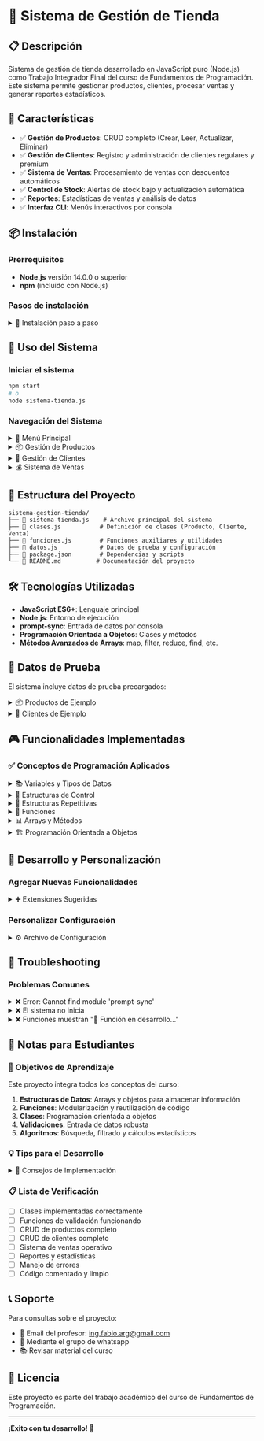 # 🏪 Sistema de Gestión de Tienda

## 📋 Descripción

Sistema de gestión de tienda desarrollado en JavaScript puro (Node.js) como Trabajo Integrador Final del curso de Fundamentos de Programación. Este sistema permite gestionar productos, clientes, procesar ventas y generar reportes estadísticos.

## 🎯 Características

- ✅ **Gestión de Productos**: CRUD completo (Crear, Leer, Actualizar, Eliminar)
- ✅ **Gestión de Clientes**: Registro y administración de clientes regulares y premium
- ✅ **Sistema de Ventas**: Procesamiento de ventas con descuentos automáticos
- ✅ **Control de Stock**: Alertas de stock bajo y actualización automática
- ✅ **Reportes**: Estadísticas de ventas y análisis de datos
- ✅ **Interfaz CLI**: Menús interactivos por consola

## 📦 Instalación

### Prerrequisitos
- **Node.js** versión 14.0.0 o superior
- **npm** (incluido con Node.js)

### Pasos de instalación

<details>
<summary>🔧 Instalación paso a paso</summary>

1. **Clonar o descargar el proyecto**
   ```bash
   # Si tienes git instalado
   git clone [URL_DEL_REPOSITORIO]
   cd sistema-gestion-tienda
   
   # O descargar y extraer el ZIP
   ```

2. **Instalar dependencias**
   ```bash
   npm install
   ```

3. **Verificar instalación**
   ```bash
   node --version
   npm --version
   ```

</details>

## 🚀 Uso del Sistema

### Iniciar el sistema
```bash
npm start
# o
node sistema-tienda.js
```

### Navegación del Sistema

<details>
<summary>📱 Menú Principal</summary>

```
================================
    SISTEMA DE GESTIÓN TIENDA
================================
1. Gestión de Productos
2. Gestión de Clientes  
3. Realizar Venta
4. Reportes y Estadísticas
5. Configuración
0. Salir del Sistema
================================
```

</details>

<details>
<summary>📦 Gestión de Productos</summary>

- **Listar productos**: Ver todos los productos registrados
- **Buscar producto**: Buscar por ID, nombre o categoría
- **Agregar producto**: Registrar nuevos productos
- **Modificar producto**: Actualizar información de productos
- **Eliminar producto**: Remover productos del sistema
- **Stock bajo**: Ver productos con stock mínimo

</details>

<details>
<summary>👥 Gestión de Clientes</summary>

- **Listar clientes**: Ver todos los clientes registrados
- **Buscar cliente**: Buscar por ID o nombre
- **Agregar cliente**: Registrar nuevos clientes
- **Modificar cliente**: Actualizar información de clientes
- **Tipos de cliente**: Regular y Premium (10% descuento)

</details>

<details>
<summary>💰 Sistema de Ventas</summary>

- **Seleccionar cliente**: Elegir cliente para la venta
- **Agregar productos**: Seleccionar productos y cantidades
- **Aplicar descuentos**: Automático según tipo de cliente
- **Generar ticket**: Comprobante detallado de la venta
- **Actualizar stock**: Reducción automática de inventario

</details>

## 📁 Estructura del Proyecto

```
sistema-gestion-tienda/
├── 📄 sistema-tienda.js    # Archivo principal del sistema
├── 📄 clases.js           # Definición de clases (Producto, Cliente, Venta)
├── 📄 funciones.js        # Funciones auxiliares y utilidades
├── 📄 datos.js            # Datos de prueba y configuración
├── 📄 package.json        # Dependencias y scripts
└── 📄 README.md          # Documentación del proyecto
```

## 🛠️ Tecnologías Utilizadas

- **JavaScript ES6+**: Lenguaje principal
- **Node.js**: Entorno de ejecución
- **prompt-sync**: Entrada de datos por consola
- **Programación Orientada a Objetos**: Clases y métodos
- **Métodos Avanzados de Arrays**: map, filter, reduce, find, etc.

## 🧪 Datos de Prueba

El sistema incluye datos de prueba precargados:

<details>
<summary>📦 Productos de Ejemplo</summary>

- Laptop HP Pavilion ($800.000)
- Mouse Logitech MX Master ($25.000)
- Teclado Gaming Razer ($45.000)
- Monitor Samsung 24'' ($180.000)
- Audífonos Sony ($35.000)
- Y más productos...

</details>

<details>
<summary>👥 Clientes de Ejemplo</summary>

- Juan Pérez (Regular)
- María García (Premium)
- Carlos López (Regular)
- Ana Martínez (Premium)
- Y más clientes...

</details>

## 🎮 Funcionalidades Implementadas

### ✅ Conceptos de Programación Aplicados

<details>
<summary>📚 Variables y Tipos de Datos</summary>

- Variables `let`, `const`
- Tipos: string, number, boolean, object, array
- Validación de tipos de datos
- Conversión de datos (parseInt, parseFloat)

</details>

<details>
<summary>🔀 Estructuras de Control</summary>

- Condicionales: `if`, `else if`, `else`
- Operador ternario
- Switch statements para menús
- Operadores lógicos: `&&`, `||`, `!`

</details>

<details>
<summary>🔄 Estructuras Repetitivas</summary>

- Bucles `while` y `do-while`
- Bucles `for` clásicos
- `for...of` para arrays
- `for...in` para objetos

</details>

<details>
<summary>🧩 Funciones</summary>

- Declaración de funciones
- Parámetros y argumentos
- Valores por defecto
- Funciones flecha
- Scope y alcance de variables
- Return de valores

</details>

<details>
<summary>📊 Arrays y Métodos</summary>

- Creación y manipulación de arrays
- Métodos básicos: push, pop, shift, unshift
- Métodos avanzados: map, filter, reduce, find, some
- Búsqueda: indexOf, includes
- Ordenamiento: sort

</details>

<details>
<summary>🏗️ Programación Orientada a Objetos</summary>

- Clases ES6
- Constructor y métodos
- Propiedades y encapsulación
- Instanciación de objetos
- this y contexto

</details>

## 🔧 Desarrollo y Personalización

### Agregar Nuevas Funcionalidades

<details>
<summary>➕ Extensiones Sugeridas</summary>

1. **Sistema de Categorías Dinámicas**
   - Crear/editar/eliminar categorías
   - Filtros avanzados por categoría

2. **Historial de Precios**
   - Registro de cambios de precios
   - Análisis de tendencias

3. **Sistema de Puntos**
   - Acumular puntos por compra
   - Canjear puntos por descuentos

4. **Backup de Datos**
   - Exportar datos a JSON
   - Importar datos desde archivo

</details>

### Personalizar Configuración

<details>
<summary>⚙️ Archivo de Configuración</summary>

Editar `datos.js` para personalizar:

```javascript
const configuracion = {
    stockMinimo: 5,           // Stock mínimo para alertas
    descuentoPremium: 10,     // % descuento clientes premium
    impuesto: 0,              // % impuesto (0 = sin impuesto)
    moneda: "$",              // Símbolo de moneda
    formatoFecha: "DD/MM/AAAA HH:MM"
};
```

</details>

## 🐛 Troubleshooting

### Problemas Comunes

<details>
<summary>❌ Error: Cannot find module 'prompt-sync'</summary>

**Solución:**
```bash
npm install prompt-sync
```

</details>

<details>
<summary>❌ El sistema no inicia</summary>

**Verificar:**
1. Node.js instalado correctamente
2. Dependencias instaladas: `npm install`
3. Permisos de ejecución en el directorio

</details>

<details>
<summary>❌ Funciones muestran "🚧 Función en desarrollo..."</summary>

**Explicación:**
Las funciones marcadas con este mensaje requieren implementación. Es parte del ejercicio completar estas funciones siguiendo los comentarios TODO.

</details>

## 📝 Notas para Estudiantes

### 🎯 Objetivos de Aprendizaje

Este proyecto integra todos los conceptos del curso:

1. **Estructuras de Datos**: Arrays y objetos para almacenar información
2. **Funciones**: Modularización y reutilización de código
3. **Clases**: Programación orientada a objetos
4. **Validaciones**: Entrada de datos robusta
5. **Algoritmos**: Búsqueda, filtrado y cálculos estadísticos

### 💡 Tips para el Desarrollo

<details>
<summary>🚀 Consejos de Implementación</summary>

1. **Comenzar Simple**: Implementa una función a la vez
2. **Probar Constantemente**: Usa `console.log()` para depurar
3. **Seguir TODOs**: Cada función tiene comentarios de guía
4. **Validar Entradas**: Siempre validar datos del usuario
5. **Mantener Código Limpio**: Usa nombres descriptivos y comentarios

</details>

### 📋 Lista de Verificación

- [ ] Clases implementadas correctamente
- [ ] Funciones de validación funcionando
- [ ] CRUD de productos completo
- [ ] CRUD de clientes completo
- [ ] Sistema de ventas operativo
- [ ] Reportes y estadísticas
- [ ] Manejo de errores
- [ ] Código comentado y limpio

## 📞 Soporte

Para consultas sobre el proyecto:
- 📧 Email del profesor: ing.fabio.arg@gmail.com
- 💬 Mediante el grupo de whatsapp
- 📚 Revisar material del curso

## 📄 Licencia

Este proyecto es parte del trabajo académico del curso de Fundamentos de Programación.

---

**¡Éxito con tu desarrollo! 🚀** 